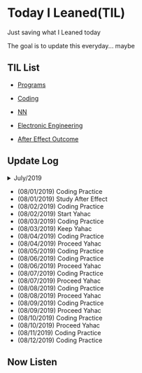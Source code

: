 # Today I Leaned(TIL)

Just saving what I Leaned today

The goal is to update this everyday... maybe



## TIL List

* [Programs](https://github.com/CasselKim/Programs)

* [Coding](./Coding)

* [NN](./NN)

* [Electronic Engineering](./Electronic)

* [After Effect Outcome](https://www.youtube.com/watch?v=2WhzsvoYrRw)

  


## Update Log
<details>  
<summary>July/2019</summary>  
<div markdown="1">  

* (07/09/2019) Markdown Practice

* (07/09/2019) Git Practice

* (07/10/2019) Coding Practice

* (07/11/2019) Coding Practice

* (07/12/2019) Coding Practice

* (07/13/2019) Coding Practice

* (07/14/2019) Coding Practice

* (07/15/2019) Coding Practice

* (07/16/2019) Coding Practice

* (07/17/2019) Coding Practice

* (07/17/2019) Studying NN

* (07/18/2019) Coding Practice

* (07/18/2019) Studying NN

* (07/19/2019) Coding Practice

* (07/19/2019) Studying NN

* (07/19/2019) Studying Electronics

* (07/20/2019) Coding Practice

* (07/20/2019) Studying NN

* (07/21/2019) Studying NN

* (07/21/2019) Coding Practice

* (07/22/2019) Coding Practice

* (07/22/2019) Studying NN

* (07/23/2019) Coding Practice

* (07/23/2019) Studying NN

* (07/24/2019) Coding Practice

* (07/24/2019) Studying NN

* (07/25/2019) Coding Practice

* (07/25/2019) Studying NN

* (07/26/2019) Coding Practice

* (07/26/2019) Studying NN

* (07/26/2019) Studying Notion

* (07/27/2019) Studying Notion

* (07/27/2019) Coding Practice

* (07/27/2019) Study Taebohae

* (07/28/2019) Coding Practice

* (07/29/2019) Study After Effect

* (07/29/2019) Coding Practice

* (07/29/2019) Studying NN

* (07/30/2019) Coding Practice

* (07/30/2019) Studying NN

* (07/31/2019) Coding Practice

* (07/31/2019) Study After Effect

</div>  
</details>


- (08/01/2019) Coding Practice
- (08/01/2019) Study After Effect
- (08/02/2019) Coding Practice
- (08/02/2019) Start Yahac
- (08/03/2019) Coding Practice
- (08/03/2019) Keep Yahac
- (08/04/2019) Coding Practice
- (08/04/2019) Proceed Yahac
- (08/05/2019) Coding Practice
- (08/06/2019) Coding Practice
- (08/06/2019) Proceed Yahac
- (08/07/2019) Coding Practice
- (08/07/2019) Proceed Yahac
- (08/08/2019) Coding Practice
- (08/08/2019) Proceed Yahac
- (08/09/2019) Coding Practice
- (08/09/2019) Proceed Yahac
- (08/10/2019) Coding Practice
- (08/10/2019) Proceed Yahac
- (08/11/2019) Coding Practice
- (08/12/2019) Coding Practice



## Now Listen  

